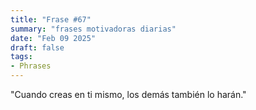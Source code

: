 ```yaml
---
title: "Frase #67"
summary: "frases motivadoras diarias"
date: "Feb 09 2025"
draft: false
tags:
- Phrases
---
```


"Cuando creas en ti mismo, los demás también lo harán."
